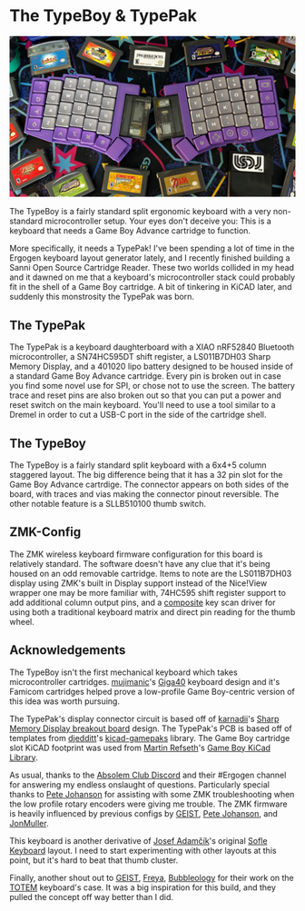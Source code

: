 # The TypeBoy & TypePak

![The TypeBoy & TypePak Laying Next To Several GBA Cartridges](images/TypeBoy-Hero.jpg)

The TypeBoy is a fairly standard split ergonomic keyboard with a very non-standard microcontroller setup. Your eyes don't deceive you: This is a keyboard that needs a Game Boy Advance cartridge to function.

More specifically, it needs a TypePak! I've been spending a lot of time in the Ergogen keyboard layout generator lately, and I recently finished building a Sanni Open Source Cartridge Reader. These two worlds collided in my head and it dawned on me that a keyboard's microcontroller stack could probably fit in the shell of a Game Boy cartridge. A bit of tinkering in KiCAD later, and suddenly this monstrosity the TypePak was born.

## The TypePak

The TypePak is a keyboard daughterboard with a XIAO nRF52840 Bluetooth microcontroller, a SN74HC595DT shift register, a LS011B7DH03 Sharp Memory Display, and a 401020 lipo battery designed to be housed inside of a standard Game Boy Advance cartridge. Every pin is broken out in case you find some novel use for SPI, or chose not to use the screen. The battery trace and reset pins are also broken out so that you can put a power and reset switch on the main keyboard. You'll need to use a tool similar to a Dremel in order to cut a USB-C port in the side of the cartridge shell.

## The TypeBoy

The TypeBoy is a fairly standard split keyboard with a 6x4+5 column staggered layout. The big difference being that it has a 32 pin slot for the Game Boy Advance cartrdige. The connector appears on both sides of the board, with traces and vias making the connector pinout reversible. The other notable feature is a SLLB510100 thumb switch.

## ZMK-Config

The ZMK wireless keyboard firmware configuration for this board is relatively standard. The software doesn't have any clue that it's being housed on an odd removable cartridge. Items to note are the LS011B7DH03 display using ZMK's built in Display support instead of the Nice!View wrapper one may be more familiar with, 74HC595 shift register support to add additional column output pins, and a [composite](https://zmk.dev/docs/config/kscan#composite-driver) key scan driver for using both a traditional keyboard matrix and direct pin reading for the thumb wheel.

## Acknowledgements

The TypeBoy isn't the first mechanical keyboard which takes microcontroller cartridges. [mujimanic](https://www.reddit.com/user/mujimanic/)'s [Giga40](https://www.reddit.com/r/MechanicalKeyboards/comments/kut2nk/now_youre_playing_with_power_giga40_power/) keyboard design and it's Famicom cartridges helped prove a low-profile Game Boy-centric version of this idea was worth pursuing.

The TypePak's display connector circuit is based off of [karnadii](https://github.com/karnadii)'s [Sharp Memory Display breakout board](https://github.com/karnadii/sharp_memory_display_breakout) design. The TypePak's PCB is based off of templates from [djedditt](https://github.com/djedditt/)'s [kicad-gamepaks](https://github.com/djedditt/kicad-gamepaks) library. The Game Boy cartridge slot KiCAD footprint was used from [Martin Refseth](https://github.com/HDR)'s [Game Boy KiCad Library](https://github.com/HDR/Game-Boy-KiCad-Library).

As usual, thanks to the [Absolem Club Discord](https://discord.gg/DbCfZfZ) and their #Ergogen channel for answering my endless onslaught of questions. Particularly special thanks to [Pete Johanson](https://github.com/petejohanson) for assisting with some ZMK troubleshooting when the low profile rotary encoders were giving me trouble. The ZMK firmware is heavily influenced by previous configs by [GEIST](https://github.com/GEIGEIGEIST/zmk-config-totem/tree/master/config), [Pete Johanson](https://github.com/petejohanson/zaphod-config/tree/main/boards/shields/zaphod_lite), and [JonMuller](https://github.com/JonMuller/gerbers/tree/main/corne-choc-xiao).

This keyboard is another derivative of [Josef Adamčík](https://josef-adamcik.cz/)'s original [Sofle Keyboard](https://josefadamcik.github.io/SofleKeyboard/) layout. I need to start experimenting with other layouts at this point, but it's hard to beat that thumb cluster.

Finally, another shout out to [GEIST](https://github.com/GEIGEIGEIST), [Freya](https://github.com/freya-irl), [Bubbleology](https://github.com/bubbleology) for their work on the [TOTEM](https://github.com/GEIGEIGEIST/TOTEM) keyboard's case. It was a big inspiration for this build, and they pulled the concept off way better than I did.